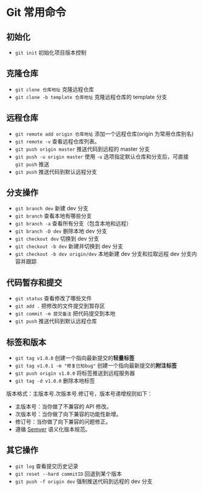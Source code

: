 # Git 常用命令

## 初始化

- `git init` 初始化项目版本控制

## 克隆仓库

- `git clone 仓库地址` 克隆远程仓库
- `git clone -b template 仓库地址` 克隆远程仓库的 template 分支

## 远程仓库

- `git remote add origin 仓库地址` 添加一个远程仓库(origin 为常用仓库别名)
- `git remote -v` 查看远程仓库列表。
- `git push origin master` 推送代码到远程的 master 分支
- `git push -u origin master` 使用 `-u` 选项指定默认仓库和分支后，可直接 `git push` 推送
- `git push` 推送代码到默认远程分支

## 分支操作

- `git branch dev` 新建 dev 分支
- `git branch` 查看本地有哪些分支
- `git branch -a` 查看所有分支（包含本地和远程）
- `git branch -D dev` 删除本地 dev 分支
- `git checkout dev` 切换到 dev 分支
- `git checkout -b dev` 新建并切换到 dev 分支
- `git checkout -b dev origin/dev` 本地新建 dev 分支和拉取远程 dev 分支内容并跟踪

## 代码暂存和提交

- `git status` 查看修改了哪些文件
- `git add .` 把修改的文件提交到暂存区
- `git commit -m 提交备注` 把代码提交到本地
- `git push` 推送代码到默认远程仓库

## 标签和版本

- `git tag v1.0.0` 创建一个指向最新提交的**轻量标签**
- `git tag v1.0.1 -m "修复已知bug"` 创建一个指向最新提交的**附注标签**
- `git push origin v1.0.0` 将标签推送到远程服务器
- `git tag -d v1.0.0` 删除本地标签

版本格式：主版本号.次版本号.修订号，版本号递增规则如下：

- 主版本号：当你做了不兼容的 API 修改。
- 次版本号：当你做了向下兼容的功能性新增。
- 修订号：当你做了向下兼容的问题修正。
- 遵循 [Semver](https://semver.org/lang/zh-CN/) 语义化版本规范。

## 其它操作

- `git log` 查看提交历史记录
- `git reset --hard commitID` 回退到某个版本
- `git push -f origin dev` 强制推送代码到远程的 dev 分支

